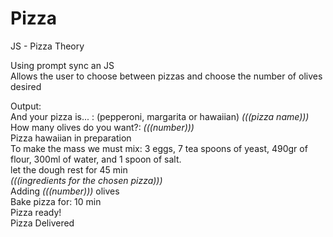 # Pizza

JS - Pizza Theory

Using prompt sync an JS<br>
Allows the user to choose between pizzas and choose the number of olives desired<br>


Output:<br>
And your pizza is... : (pepperoni, margarita or hawaiian)  <i>(((pizza name)))</i> <br>
How many olives do you want?: <i>(((number)))</i> <br>
Pizza hawaiian in preparation <br>
To make the mass we must mix: 3 eggs, 7 tea spoons of yeast, 490gr of flour, 300ml of water, and 1 spoon of salt. <br>
let the dough rest for 45 min <br>
<i>(((ingredients for the chosen pizza)))</i> <br>
Adding <i>(((number)))</i> olives <br>
Bake pizza for: 10 min <br>
Pizza ready! <br>
Pizza Delivered
